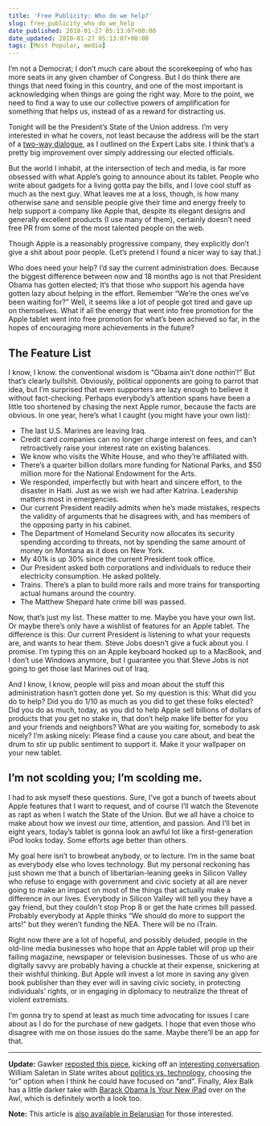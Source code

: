 ```yaml
---
title: 'Free Publicity: Who do we help?'
slug: free_publicity_who_do_we_help
date_published: 2010-01-27 05:13:07+00:00
date_updated: 2010-01-27 05:13:07+00:00
tags: [Most Popular, media]
---
```

I’m not a Democrat; I don’t much care about the scorekeeping of who has more seats in any given chamber of Congress. But I do think there are things that need fixing in this country, and one of the most important is acknowledging when things are going the right way. More to the point, we need to find a way to use our collective powers of amplification for something that helps us, instead of as a reward for distracting us.

Tonight will be the President’s State of the Union address. I’m very interested in what he covers, not least because the address will be the start of a [two-way dialogue](http://expertlabs.org/2010/01/listening-not-just-talking.html), as I outlined on the Expert Labs site. I think that’s a pretty big improvement over simply addressing our elected officials.

But the world I inhabit, at the intersection of tech and media, is far more obsessed with what Apple’s going to announce about its tablet. People who write about gadgets for a living gotta pay the bills, and I love cool stuff as much as the next guy. What leaves me at a loss, though, is how many otherwise sane and sensible people give their time and energy freely to help support a company like Apple that, despite its elegant designs and generally excellent products (I use many of them), certainly doesn’t need free PR from some of the most talented people on the web.

Though Apple is a reasonably progressive company, they explicitly don’t give a shit about poor people. (Let’s pretend I found a nicer way to say that.)

Who does need your help? I’d say the current administration does. Because the biggest difference between now and 18 months ago is not that President Obama has gotten elected; It’s that those who support his agenda have gotten lazy about helping in the effort. Remember “We’re the ones we’ve been waiting for?” Well, it seems like a lot of people got tired and gave up on themselves. What if all the energy that went into free promotion for the Apple tablet went into free promotion for what’s been achieved so far, in the hopes of encouraging more achievements in the future?

## The Feature List

I know, I know. the conventional wisdom is “Obama ain’t done nothin’!” But that’s clearly bullshit. Obviously, political opponents are going to parrot that idea, but I’m surprised that even supporters are lazy enough to believe it without fact-checking. Perhaps everybody’s attention spans have been a little too shortened by chasing the next Apple rumor, because the facts are obvious. In one year, here’s what I caught (you might have your own list):

- The last U.S. Marines are leaving Iraq.
- Credit card companies can no longer charge interest on fees, and can’t retroactively raise your interest rate on existing balances.
- We know who visits the White House, and who they’re affiliated with.
- There’s a quarter billion dollars more funding for National Parks, and $50 million more for the National Endowment for the Arts.
- We responded, imperfectly but with heart and sincere effort, to the disaster in Haiti. Just as we wish we had after Katrina. Leadership matters most in emergencies.
- Our current President readily admits when he’s made mistakes, respects the validity of arguments that he disagrees with, and has members of the opposing party in his cabinet.
- The Department of Homeland Security now allocates its security spending according to threats, not by spending the same amount of money on Montana as it does on New York.
- My 401k is up 30% since the current President took office.
- Our President asked both corporations and individuals to reduce their electricity consumption. He asked politely.
- Trains. There’s a plan to build more rails and more trains for transporting actual humans around the country.
- The Matthew Shepard hate crime bill was passed.

Now, that’s just my list. These matter to me. Maybe you have your own list. Or maybe there’s only have a wishlist of features for an Apple tablet. The difference is this: Our current President is listening to what your requests are, and wants to hear them. Steve Jobs doesn’t give a fuck about you. I promise. I’m typing this on an Apple keyboard hooked up to a MacBook, and I don’t use Windows anymore, but I guarantee you that Steve Jobs is not going to get those last Marines out of Iraq.

And I know, I know, people will piss and moan about the stuff this administration hasn’t gotten done yet. So my question is this: What did you do to help? Did you do 1/10 as much as you did to get these folks elected? Did you do as much, today, as you did to help Apple sell billions of dollars of products that you get no stake in, that don’t help make life better for you and your friends and neighbors? What are you waiting for, somebody to ask nicely? I’m asking nicely: Please find a cause you care about, and beat the drum to stir up public sentiment to support it. Make it your wallpaper on your new tablet.

## I’m not scolding you; I’m scolding me.

I had to ask myself these questions. Sure, I’ve got a bunch of tweets about Apple features that I want to request, and of course I’ll watch the Stevenote as rapt as when I watch the State of the Union. But we all have a choice to make about how we invest our time, attention, and passion. And I’ll bet in eight years, today’s tablet is gonna look an awful lot like a first-generation iPod looks today. Some efforts age better than others.

My goal here isn’t to browbeat anybody, or to lecture. I’m in the same boat as everybody else who loves technology. But my personal reckoning has just shown me that a bunch of libertarian-leaning geeks in Silicon Valley who refuse to engage with government and civic society at all are never going to make an impact on most of the things that actually make a difference in our lives. Everybody in Silicon Valley will tell you they have a gay friend, but they couldn’t stop Prop 8 or get the hate crimes bill passed. Probably everybody at Apple thinks “We should do more to support the arts!” but they weren’t funding the NEA. There will be no iTrain.

Right now there are a lot of hopeful, and possibly deluded, people in the old-line media businesses who hope that an Apple tablet will prop up their failing magazine, newspaper or television businesses. Those of us who are digitally savvy are probably having a chuckle at their expense, snickering at their wishful thinking. But Apple will invest a lot more in saving any given book publisher than they ever will in saving civic society, in protecting individuals’ rights, or in engaging in diplomacy to neutralize the threat of violent extremists.

I’m gonna try to spend at least as much time advocating for issues I care about as I do for the purchase of new gadgets. I hope that even those who disagree with me on those issues do the same. Maybe there’ll be an app for that.

---

**Update:** Gawker [reposted this piece](http://valleywag.gawker.com/5458215/free-publicity-who-do-we-help), kicking off an [interesting conversation](http://valleywag.gawker.com/5458215/free-publicity-who-do-we-help#comments). William Saletan in Slate writes about [politics vs. technology](http://www.slate.com/id/2242662/), choosing the “or” option when I think he could have focused on “and”. Finally, Alex Balk has a little darker take with [Barack Obama Is Your New iPad](http://www.theawl.com/2010/01/barack-obama-is-your-new-ipad) over on the Awl, which is definitely worth a look too.

**Note:** This article is [also available in Belarusian](http://pc.de/pages/free-publicity-who-do-we-help-be) for those interested.
